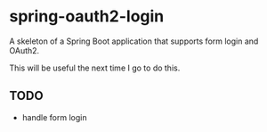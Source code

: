 # spring-oauth2-login

A skeleton of a Spring Boot application that supports form login and OAuth2.

This will be useful the next time I go to do this.


## TODO

- handle form login
